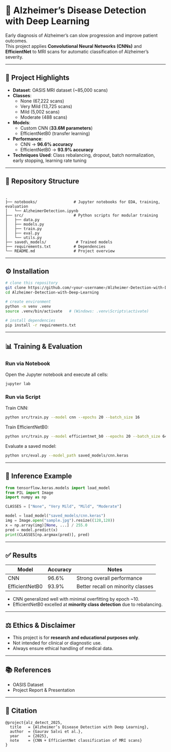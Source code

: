 # 🧠 Alzheimer’s Disease Detection with Deep Learning

Early diagnosis of Alzheimer’s can slow progression and improve patient outcomes.  
This project applies **Convolutional Neural Networks (CNNs)** and **EfficientNet** to MRI scans for automatic classification of Alzheimer’s severity.

---

## 🚀 Project Highlights

- **Dataset**: OASIS MRI dataset (~85,000 scans)
- **Classes**: 
  - None (67,222 scans)  
  - Very Mild (13,725 scans)  
  - Mild (5,002 scans)  
  - Moderate (488 scans)  
- **Models**: 
  - Custom CNN (**33.6M parameters**)  
  - EfficientNetB0 (transfer learning)  
- **Performance**:  
  - CNN → **96.6% accuracy**  
  - EfficientNetB0 → **93.9% accuracy**  
- **Techniques Used**: Class rebalancing, dropout, batch normalization, early stopping, learning rate tuning

---

## 📂 Repository Structure

```

.
├── notebooks/                # Jupyter notebooks for EDA, training, evaluation
│   └── AlzheimerDetection.ipynb
├── src/                      # Python scripts for modular training
│   ├── data.py
│   ├── models.py
│   ├── train.py
│   ├── eval.py
│   └── utils.py
├── saved\_models/             # Trained models
├── requirements.txt          # Dependencies
└── README.md                 # Project overview

````

---

## ⚙️ Installation

```bash
# clone this repository
git clone https://github.com/<your-username>/Alzheimer-Detection-with-Deep-Learning.git
cd Alzheimer-Detection-with-Deep-Learning

# create environment
python -m venv .venv
source .venv/bin/activate   # (Windows: .venv\Scripts\activate)

# install dependencies
pip install -r requirements.txt
````

---

## 📊 Training & Evaluation

### Run via Notebook

Open the Jupyter notebook and execute all cells:

```bash
jupyter lab
```

### Run via Script

Train CNN:

```bash
python src/train.py --model cnn --epochs 20 --batch_size 16
```

Train EfficientNetB0:

```bash
python src/train.py --model efficientnet_b0 --epochs 20 --batch_size 64
```

Evaluate a saved model:

```bash
python src/eval.py --model_path saved_models/cnn.keras
```

---

## 🧠 Inference Example

```python
from tensorflow.keras.models import load_model
from PIL import Image
import numpy as np

CLASSES = ["None", "Very Mild", "Mild", "Moderate"]

model = load_model("saved_models/cnn.keras")
img = Image.open("sample.jpg").resize((128,128))
x = np.array(img)[None, ...] / 255.0
pred = model.predict(x)
print(CLASSES[np.argmax(pred)], pred)
```

---

## ✅ Results

| Model          | Accuracy | Notes                             |
| -------------- | -------- | --------------------------------- |
| CNN            | 96.6%    | Strong overall performance        |
| EfficientNetB0 | 93.9%    | Better recall on minority classes |

* CNN generalized well with minimal overfitting by epoch \~10.
* EfficientNetB0 excelled at **minority class detection** due to rebalancing.

---

## ⚖️ Ethics & Disclaimer

* This project is for **research and educational purposes only**.
* Not intended for clinical or diagnostic use.
* Always ensure ethical handling of medical data.

---

## 📚 References

* OASIS Dataset
* Project Report & Presentation

---

## 📝 Citation

```
@project{alz_detect_2025,
  title   = {Alzheimer’s Disease Detection with Deep Learning},
  author  = {Gaurav Salvi et al.},
  year    = {2025},
  note    = {CNN + EfficientNet classification of MRI scans}
}
```


